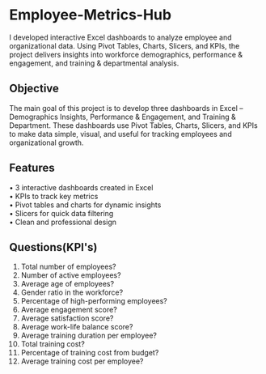 # Employee-Metrics-Hub
I developed interactive Excel dashboards to analyze employee and organizational data. Using Pivot Tables, Charts, Slicers, and KPIs, the project delivers insights into workforce demographics, performance &amp; engagement, and training &amp; departmental analysis.
## Objective 
The main goal of this project is to develop three dashboards in Excel – Demographics Insights, Performance & Engagement, and Training & Department. These dashboards use Pivot Tables, Charts, Slicers, and KPIs to make data simple, visual, and useful for tracking employees and organizational growth.

## Features
•	3 interactive dashboards created in Excel <br>
•	KPIs to track key metrics <br>
•	Pivot tables and charts for dynamic insights<br>
•	Slicers for quick data filtering <br>
•	Clean and professional design<br>

## Questions(KPI's)
1.	Total number of employees?<br>
2.	Number of active employees?<br>
3.	Average age of employees?<br>
4.	Gender ratio in the workforce?<br>
5.	Percentage of high-performing employees?<br>
6.	Average engagement score?<br>
7.	Average satisfaction score?<br>
8.	Average work-life balance score?<br>
9.	Average training duration per employee?<br>
10.	Total training cost?<br>
11.	Percentage of training cost from budget?<br>
12.	Average training cost per employee?<br>


